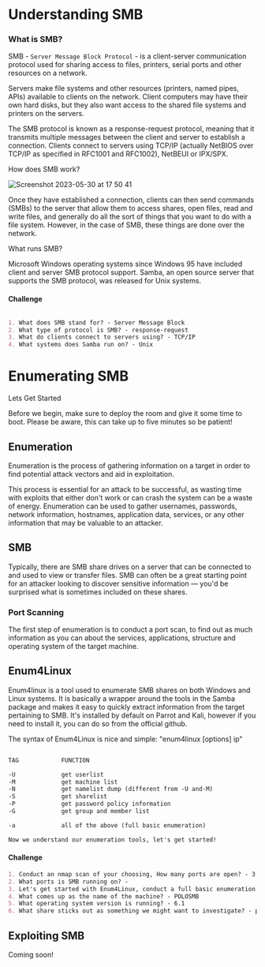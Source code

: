 # Understanding SMB

### What is SMB?

SMB - `Server Message Block Protocol` - is a client-server communication protocol used for sharing access to files, printers, serial ports and other resources on a network.

Servers make file systems and other resources (printers, named pipes, APIs) available to clients on the network. Client computers may have their own hard disks, but they also want access to the shared file systems and printers on the servers.

The SMB protocol is known as a response-request protocol, meaning that it transmits multiple messages between the client and server to establish a connection. Clients connect to servers using TCP/IP (actually NetBIOS over TCP/IP as specified in RFC1001 and RFC1002), NetBEUI or IPX/SPX.

How does SMB work?

![Screenshot 2023-05-30 at 17 50 41](https://github.com/Jawonlaya/TryHackMe-Projects/assets/115058054/4b391859-ce36-4694-8593-6bdb0678f037)

Once they have established a connection, clients can then send commands (SMBs) to the server that allow them to access shares, open files, read and write files, and generally do all the sort of things that you want to do with a file system. However, in the case of SMB, these things are done over the network.

What runs SMB?

Microsoft Windows operating systems since Windows 95 have included client and server SMB protocol support. Samba, an open source server that supports the SMB protocol, was released for Unix systems.

#### Challenge

```markdown

1. What does SMB stand for? - Server Message Block 
2. What type of protocol is SMB? - response-request
3. What do clients connect to servers using? - TCP/IP
4. What systems does Samba run on? - Unix
```

# Enumerating SMB

Lets Get Started

Before we begin, make sure to deploy the room and give it some time to boot. Please be aware, this can take up to five minutes so be patient!

## Enumeration

Enumeration is the process of gathering information on a target in order to find potential attack vectors and aid in exploitation.

This process is essential for an attack to be successful, as wasting time with exploits that either don't work or can crash the system can be a waste of energy. Enumeration can be used to gather usernames, passwords, network information, hostnames, application data, services, or any other information that may be valuable to an attacker.

## SMB

Typically, there are SMB share drives on a server that can be connected to and used to view or transfer files. SMB can often be a great starting point for an attacker looking to discover sensitive information — you'd be surprised what is sometimes included on these shares.



### Port Scanning

The first step of enumeration is to conduct a port scan, to find out as much information as you can about the services, applications, structure and operating system of the target machine.


## Enum4Linux

Enum4linux is a tool used to enumerate SMB shares on both Windows and Linux systems. It is basically a wrapper around the tools in the Samba package and makes it easy to quickly extract information from the target pertaining to SMB. It's installed by default on Parrot and Kali, however if you need to install it, you can do so from the official github.

The syntax of Enum4Linux is nice and simple: "enum4linux [options] ip"

```markdown

TAG            FUNCTION

-U             get userlist
-M             get machine list
-N             get namelist dump (different from -U and-M)
-S             get sharelist
-P             get password policy information
-G             get group and member list

-a             all of the above (full basic enumeration)

Now we understand our enumeration tools, let's get started!
```

#### Challenge

```markdown
1. Conduct an nmap scan of your choosing, How many ports are open? - 3
2. What ports is SMB running on? - 
3. Let's get started with Enum4Linux, conduct a full basic enumeration. For starters, what is the workgroup name? - Workgroup
4. What comes up as the name of the machine? - POLOSMB
5. What operating system version is running? - 6.1
6. What share sticks out as something we might want to investigate? - profiles
```

## Exploiting SMB


Coming soon!
